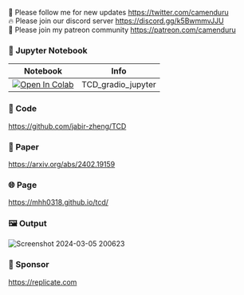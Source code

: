 🐣 Please follow me for new updates https://twitter.com/camenduru <br />
🔥 Please join our discord server https://discord.gg/k5BwmmvJJU <br />
🥳 Please join my patreon community https://patreon.com/camenduru <br />

### 🍊 Jupyter Notebook

| Notebook | Info
| --- | --- |
[![Open In Colab](https://colab.research.google.com/assets/colab-badge.svg)](https://colab.research.google.com/github/camenduru/TCD-jupyter/blob/main/TCD_gradio_jupyter.ipynb) | TCD_gradio_jupyter

### 🧬 Code
https://github.com/jabir-zheng/TCD

### 📄 Paper
https://arxiv.org/abs/2402.19159

### 🌐 Page
https://mhh0318.github.io/tcd/

### 🖼 Output
![Screenshot 2024-03-05 200623](https://github.com/camenduru/TCD-jupyter/assets/54370274/f6c3bc62-20d5-46f5-a1ad-03d7e993187b)

### 🏢 Sponsor
https://replicate.com
